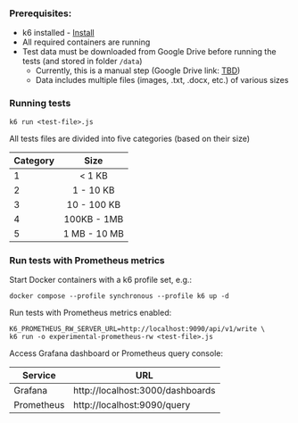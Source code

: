 ### Prerequisites:

- k6 installed - [Install](https://grafana.com/docs/k6/latest/set-up/install-k6/)
- All required containers are running
- Test data must be downloaded from Google Drive before running the tests (and stored in folder `/data`)
  - Currently, this is a manual step (Google Drive link: [TBD](https://drive.google.com/drive/folders/1T-LTIugKDPR-o2Ch8HhBXq3eGhhgWLlr?usp=sharing))
  - Data includes multiple files (images, .txt, .docx, etc.) of various sizes

### Running tests

```shell
k6 run <test-file>.js
```

All tests files are divided into five categories (based on their size)

| Category  |     Size      |
|-----------|:-------------:|
| 1         |    < 1 KB     |
| 2         |   1 - 10 KB   |
| 3         |  10 - 100 KB  |
| 4         |  100KB - 1MB  |
| 5         | 1 MB - 10 MB  |

### Run tests with Prometheus metrics

Start Docker containers with a k6 profile set, e.g.:
```shell
docker compose --profile synchronous --profile k6 up -d
```

Run tests with Prometheus metrics enabled:
```shell
K6_PROMETHEUS_RW_SERVER_URL=http://localhost:9090/api/v1/write \
k6 run -o experimental-prometheus-rw <test-file>.js
```

Access Grafana dashboard or Prometheus query console:

| Service    | URL                              |
|------------|----------------------------------|
| Grafana    | http://localhost:3000/dashboards |
| Prometheus | http://localhost:9090/query      |